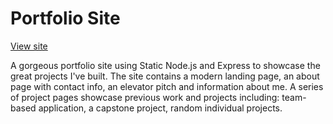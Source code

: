 # Portfolio Site

[View site](https://ka-node-portfolio.herokuapp.com/)

A gorgeous portfolio site using Static Node.js and Express to showcase the great projects I've built. The site contains a modern landing page, an about page with contact info, an elevator pitch and information about me. A series of project pages showcase previous work and projects including: team-based application, a capstone project, random individual projects.
